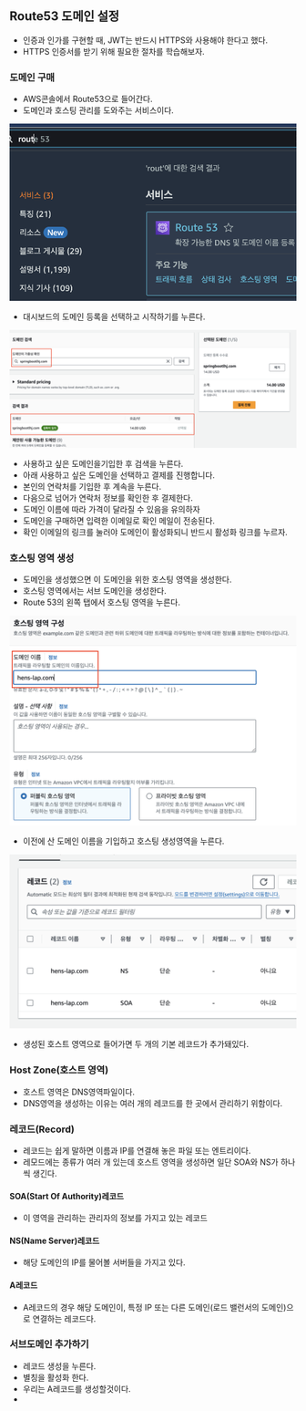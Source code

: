 ## Route53 도메인 설정
- 인증과 인가를 구현할 때, JWT는 반드시 HTTPS와 사용해야 한다고 했다.
- HTTPS 인증서를 받기 위해 필요한 절차를 학습해보자.

### 도메인 구매
- AWS콘솔에서 Route53으로 들어간다.
- 도메인과 호스팅 관리를 도와주는 서비스이다.

![img](img/route53.png)

- 대시보드의 도메인 등록을 선택하고 시작하기를 누른다.

![img](img/도메인구매.png)

- 사용하고 싶은 도메인을기입한 후 검색을 누른다.
- 아래 사용하고 싶은 도메인을 선택하고 결제를 진행합니다.
- 본인의 연락처를 기입한 후 계속을 누른다.
- 다음으로 넘어가 연락처 정보를 확인한 후 결제한다.
- 도메인 이름에 따라 가격이 달라질 수 있음을 유의하자
- 도메인을 구매하면 입력한 이메일로 확인 메일이 전송된다.
- 확인 이메일의 링크를 눌러야 도메인이 활성화되니 반드시 활성화 링크를 누르자.

### 호스팅 영역 생성
- 도메인을 생성했으면 이 도메인을 위한 호스팅 영역을 생성한다.
- 호스팅 영역에서는 서브 도메인을 생성한다.
- Route 53의 왼쪽 탭에서 호스팅 영역을 누른다.

![img](img/호스팅영역생성.png)

- 이전에 산 도메인 이름을 기입하고 호스팅 생성영역을 누른다.

![img](img/기본레코드.png)

- 생성된 호스트 영역으로 들어가면 두 개의 기본 레코드가 추가돼있다.

### Host Zone(호스트 영역)
- 호스트 영역은 DNS영역파일이다.
- DNS영역을 생성하는 이유는 여러 개의 레코드를 한 곳에서 관리하기 위함이다.

### 레코드(Record)
- 레코드는 쉽게 말하면 이름과 IP를 연결해 놓은 파일 또는 엔트리이다.
- 레모드에는 종류가 여러 개 있는데 호스트 영역을 생성하면 일단 SOA와 NS가 하나씩 생긴다.
#### SOA(Start Of Authority)레코드
- 이 영역을 관리하는 관리자의 정보를 가지고 있는 레코드

#### NS(Name Server)레코드
- 해당 도메인의 IP를 물어볼 서버들을 가지고 있다.

#### A레코드
- A레코드의 경우 해당 도메인이, 특정 IP 또는 다른 도메인(로드 밸런서의 도메인)으로 연결하는 레코드다.

### 서브도메인 추가하기
- 레코드 생성을 누른다.
- 별칭을 활성화 한다.
- 우리는 A레코드를 생성할것이다.
- 